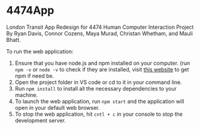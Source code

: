 # 4474App
London Transit App Redesign for 4474 Human Computer Interaction Project
By Ryan Davis, Connor Cozens, Maya Murad, Christan Whetham, and Mauli Bhatt. 

To run the web application:
1. Ensure that you have node.js and npm installed on your computer. (run ```npm -v``` or ```node -v``` to check if they are installed, visit [this website](https://www.npmjs.com/get-npm) to get npm if need be.
2. Open the project folder in VS code or cd to it in your command line.
3. Run ```npm install``` to install all the necessary dependencies to your machine.
4. To launch the web application, run ```npm start``` and the application will open in your default web browser.
5. To stop the web application, hit ```cntl + c``` in your console to stop the development server.

